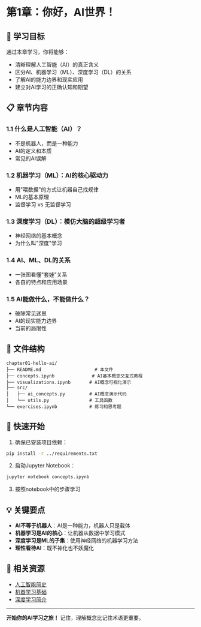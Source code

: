 # 第1章：你好，AI世界！

## 🎯 学习目标

通过本章学习，你将能够：
- 清晰理解人工智能（AI）的真正含义
- 区分AI、机器学习（ML）、深度学习（DL）的关系
- 了解AI的能力边界和现实应用
- 建立对AI学习的正确认知和期望

## 📋 章节内容

### 1.1 什么是人工智能（AI）？
- 不是机器人，而是一种能力
- AI的定义和本质
- 常见的AI误解

### 1.2 机器学习（ML）：AI的核心驱动力
- 用"喂数据"的方式让机器自己找规律
- ML的基本原理
- 监督学习 vs 无监督学习

### 1.3 深度学习（DL）：模仿大脑的超级学习者
- 神经网络的基本概念
- 为什么叫"深度"学习

### 1.4 AI、ML、DL的关系
- 一张图看懂"套娃"关系
- 各自的特点和应用场景

### 1.5 AI能做什么，不能做什么？
- 破除常见迷思
- AI的现实能力边界
- 当前的局限性

## 📁 文件结构

```
chapter01-hello-ai/
├── README.md                    # 本文件
├── concepts.ipynb              # AI基本概念交互式教程
├── visualizations.ipynb       # AI概念可视化演示
├── src/
│   ├── ai_concepts.py         # AI概念演示代码
│   └── utils.py               # 工具函数
└── exercises.ipynb            # 练习和思考题
```

## 🚀 快速开始

1. 确保已安装项目依赖：
```bash
pip install -r ../requirements.txt
```

2. 启动Jupyter Notebook：
```bash
jupyter notebook concepts.ipynb
```

3. 按照notebook中的步骤学习

## 💡 关键要点

- **AI不等于机器人**：AI是一种能力，机器人只是载体
- **机器学习是AI的核心**：让机器从数据中学习模式
- **深度学习是ML的子集**：使用神经网络的机器学习方法
- **理性看待AI**：既不神化也不妖魔化

## 🔗 相关资源

- [人工智能简史](https://zh.wikipedia.org/wiki/人工智能史)
- [机器学习基础](https://www.coursera.org/learn/machine-learning)
- [深度学习简介](https://www.deeplearningbook.org/)

---

**开始你的AI学习之旅！** 记住，理解概念比记住术语更重要。
